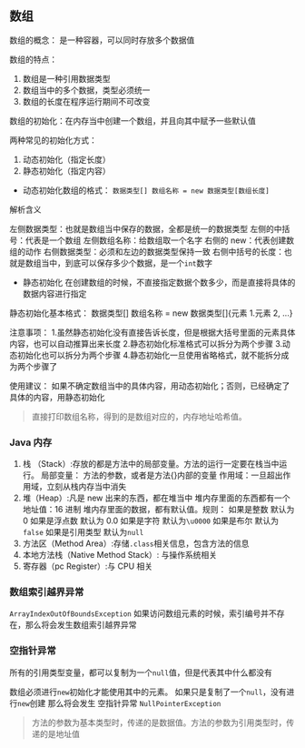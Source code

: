 ## 数组

数组的概念： 是一种容器，可以同时存放多个数据值

数组的特点：

1. 数组是一种引用数据类型
2. 数组当中的多个数据，类型必须统一
3. 数组的长度在程序运行期间不可改变

数组的初始化：在内存当中创建一个数组，并且向其中赋予一些默认值

两种常见的初始化方式：

1. 动态初始化（指定长度）
2. 静态初始化（指定内容）

- 动态初始化数组的格式：
  `数据类型[] 数组名称 = new 数据类型[数组长度]`

解析含义

左侧数据类型：也就是数组当中保存的数据，全都是统一的数据类型
左侧的中括号：代表是一个数组
左侧数组名称：给数组取一个名字
右侧的 new：代表创建数组的动作
右侧数据类型：必须和左边的数据类型保持一致
右侧中括号的长度：也就是数组当中，到底可以保存多少个数据，是一个`int`数字

- 静态初始化
  在创建数组的时候，不直接指定数据个数多少，而是直接将具体的数据内容进行指定

静态初始化基本格式：
数据类型[] 数组名称 = new 数据类型[]{元素 1.元素 2, ...}

注意事项： 1.虽然静态初始化没有直接告诉长度，但是根据大括号里面的元素具体内容，也可以自动推算出来长度 2.静态初始化标准格式可以拆分为两个步骤 3.动态初始化也可以拆分为两个步骤 4.静态初始化一旦使用省略格式，就不能拆分成为两个步骤了

使用建议：
如果不确定数组当中的具体内容，用动态初始化；否则，已经确定了具体的内容，用静态初始化

> 直接打印数组名称，得到的是数组对应的，内存地址哈希值。

### Java 内存

1. 栈 （Stack）:存放的都是方法中的局部变量。方法的运行一定要在栈当中运行。
   局部变量： 方法的参数，或者是方法{}内部的变量
   作用域：一旦超出作用域，立刻从栈内存当中消失
2. 堆（Heap）:凡是 new 出来的东西，都在堆当中
   堆内存里面的东西都有一个地址值：16 进制
   堆内存里面的数据，都有默认值。规则：
   如果是整数 默认为 0
   如果是浮点数 默认为 0.0
   如果是字符 默认为`\u0000`
   如果是布尔 默认为`false`
   如果是引用类型 默认为`null`
3. 方法区（Method Area）:存储`.class`相关信息，包含方法的信息
4. 本地方法栈（Native Method Stack）: 与操作系统相关
5. 寄存器（pc Register）:与 CPU 相关

### 数组索引越界异常

`ArrayIndexOutOfBoundsException`
如果访问数组元素的时候，索引编号并不存在，那么将会发生数组索引越界异常

### 空指针异常

所有的引用类型变量，都可以复制为一个`null`值，但是代表其中什么都没有

数组必须进行`new`初始化才能使用其中的元素。
如果只是复制了一个`null`，没有进行`new`创建
那么将会发生
空指针异常 `NullPointerException`

> 方法的参数为基本类型时，传递的是数据值。方法的参数为引用类型时，传递的是地址值
